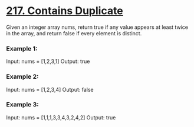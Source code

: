 # [217. Contains Duplicate](https://leetcode.com/problems/contains-duplicate/)


Given an integer array nums, return true if any value appears at least twice in the array, and return false if every element is distinct.

### Example 1:

Input: nums = [1,2,3,1]
Output: true

### Example 2:

Input: nums = [1,2,3,4]
Output: false

### Example 3:

Input: nums = [1,1,1,3,3,4,3,2,4,2]
Output: true